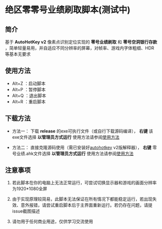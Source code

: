 # 绝区零零号业绩刷取脚本(测试中)

## 简介

基于 **AutoHotKey v2** 像素点识别定位实现的 **零号业绩刷取** 和 **零号空洞银行存款** ，简单轻量易用，并自适应不同分辨率的屏幕，对帧率、游戏内字体粗细、HDR等基本无要求

## 使用方法

- Alt+Z ：启动脚本
- Alt+P ：暂停脚本
- Alt+Q ：退出脚本
- Alt+R ：重启脚本

## 下载方法

- 方法一：
下载 **release** 的exe可执行文件（或自行下载源码编译）， **右键** 该exe文件选择 **以管理员方式运行**
    使用方法请参阅[使用方法](#使用方法)

- 方法二：
直接克隆源码使用（需已安装好[autohotkey](https://www.autohotkey.com) v2版解释器）， **右键** 零号业绩.ahk文件选择 **以管理员方式运行**
    使用方法请参阅[使用方法](#使用方法)

## 注意事项

1. 若此脚本在你的电脑上无法正常运行，可尝试切换显示器和游戏的画面分辨率为1920*1080全屏

2. 由于实现原理较简易，此脚本无法保证在所有情况下都能稳定运行，若出现失效、意外报错，请尝试重启脚本后于主界面重新运行。若仍存在问题，请提issue截图描述

3. 请勿用于任何商业用途，仅供学习交流使用
